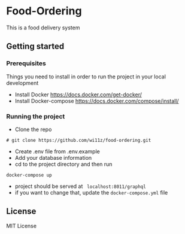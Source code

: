 # Food-Ordering

This is a food delivery system

## Getting started

### Prerequisites

Things you need to install in order to run the project in your local development

- Install Docker https://docs.docker.com/get-docker/
- Install Docker-compose https://docs.docker.com/compose/install/

### Running the project

- Clone the repo

```
# git clone https://github.com/wi11z/food-ordering.git

```

- Create .env file from .env.example
- Add your database information
- cd to the project directory and then run 

```
docker-compose up
```

- project should be served at ``` localhost:8011/graphql```
- if you want to change that, update the ```docker-compose.yml``` file

## License

MIT License
